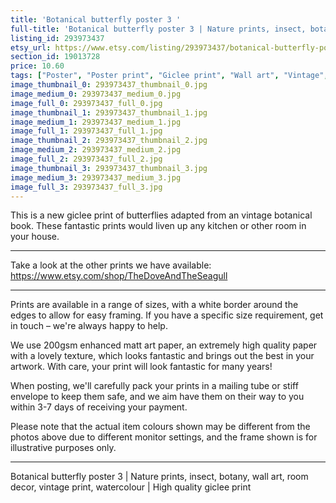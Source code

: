 ```yaml
---
title: 'Botanical butterfly poster 3 '
full-title: 'Botanical butterfly poster 3 | Nature prints, insect, botany, wall art, room decor, vintage print, watercolour | High quality giclee print'
listing_id: 293973437
etsy_url: https://www.etsy.com/listing/293973437/botanical-butterfly-poster-3-nature?utm_source=site&utm_medium=api&utm_campaign=api
section_id: 19013728
price: 10.60
tags: ["Poster", "Poster print", "Giclee print", "Wall art", "Vintage", "Watercolour", "Nature", "Botanical art", "Wildlife", "Nature print", "Butterfly print", "Butterfly art"]
image_thumbnail_0: 293973437_thumbnail_0.jpg
image_medium_0: 293973437_medium_0.jpg
image_full_0: 293973437_full_0.jpg
image_thumbnail_1: 293973437_thumbnail_1.jpg
image_medium_1: 293973437_medium_1.jpg
image_full_1: 293973437_full_1.jpg
image_thumbnail_2: 293973437_thumbnail_2.jpg
image_medium_2: 293973437_medium_2.jpg
image_full_2: 293973437_full_2.jpg
image_thumbnail_3: 293973437_thumbnail_3.jpg
image_medium_3: 293973437_medium_3.jpg
image_full_3: 293973437_full_3.jpg
---
```

This is a new giclee print of butterflies adapted from an vintage botanical book. These fantastic prints would liven up any kitchen or other room in your house. 

---

Take a look at the other prints we have available: https://www.etsy.com/shop/TheDoveAndTheSeagull

---

Prints are available in a range of sizes, with a white border around the edges to allow for easy framing. If you have a specific size requirement, get in touch – we&#39;re always happy to help.

We use 200gsm enhanced matt art paper, an extremely high quality paper with a lovely texture, which looks fantastic and brings out the best in your artwork. With care, your print will look fantastic for many years!

When posting, we&#39;ll carefully pack your prints in a mailing tube or stiff envelope to keep them safe, and we aim have them on their way to you within 3-7 days of receiving your payment.

Please note that the actual item colours shown may be different from the photos above due to different monitor settings, and the frame shown is for illustrative purposes only.

---

Botanical butterfly poster 3 | Nature prints, insect, botany, wall art, room decor, vintage print, watercolour | High quality giclee print
